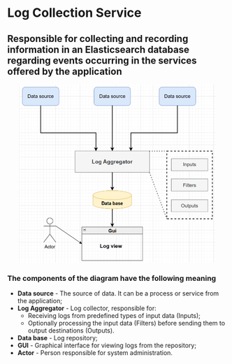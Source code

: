 # Log Collection Service

## Responsible for collecting and recording information in an Elasticsearch database regarding events occurring in the services offered by the application

<p align="center">
    <img src="https://raw.githubusercontent.com/JivkoSp/WireChat-v2/master/WireChat/Assets/LogCollectionService-1.PNG" alt="Logo" width="450">
</p>

### The components of the diagram have the following meaning

* **Data source** - The source of data. It can be a process or service from the application;
* **Log Aggregator** - Log collector, responsible for:
  - Receiving logs from predefined types of input data (Inputs);
  - Optionally processing the input data (Filters) before sending them to output destinations (Outputs).
* **Data base** - Log repository;
* **GUI** - Graphical interface for viewing logs from the repository;
* **Actor** - Person responsible for system administration.
